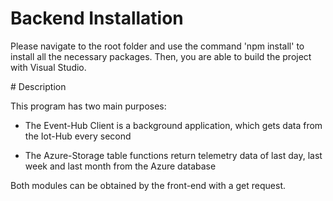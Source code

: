 ﻿# Backend Installation
 
 Please navigate to the root folder and use the command 'npm install' to install all the necessary packages.
 Then, you are able to build the project with Visual Studio.
 
 ﻿# Description
  
  This program has two main purposes:
  
  - The Event-Hub Client is a background application, which gets data from the Iot-Hub every second
  
  - The Azure-Storage table functions return telemetry data of last day, last week and last month from the 
    Azure database

  Both modules can be obtained by the front-end with a get request.
